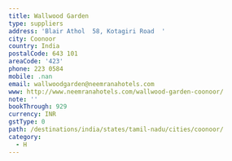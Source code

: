 ```yaml
---
title: Wallwood Garden
type: suppliers
address: 'Blair Athol  58, Kotagiri Road  '
city: Coonoor
country: India
postalCode: 643 101
areaCode: '423'
phone: 223 0584
mobile: .nan
email: wallwoodgarden@neemranahotels.com
www: http://www.neemranahotels.com/wallwood-garden-coonoor/
note: ''
bookThrough: 929
currency: INR
gstType: 0
path: /destinations/india/states/tamil-nadu/cities/coonoor/
category:
  - H
---
```


